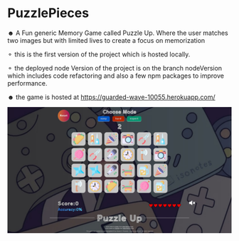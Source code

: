 # PuzzlePieces
☻ A Fun generic Memory Game called Puzzle Up. Where the user matches two images but with limited lives to create a focus on memorization 

⚬ this is the first version of the project which is hosted locally.

⚬ the deployed node Version of the project is on the branch nodeVersion which includes code refactoring and also a few npm packages to improve performance.
 
☻ the game is hosted at https://guarded-wave-10055.herokuapp.com/


<img src="./puzzleUp.png" />
